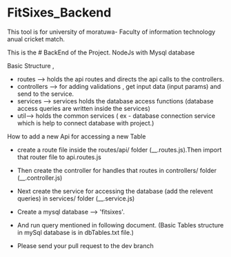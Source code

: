 # FitSixes_Backend

This tool is for university of moratuwa- Faculty of information technology anual cricket match.

This is the # BackEnd of the Project. NodeJs with Mysql database

Basic Structure ,
* routes --> holds the api routes and directs the api calls to the controllers. 
* controllers --> for adding validations , get input data (input params) and send to the service.
* services --> services holds the database access functions (database access queries are written inside the services) 
* util--> holds the common services ( ex - database connection service which is help to connect database with project.)

How to add a new Api for accessing a new Table
* create a route file inside the routes/api/ folder (__.routes.js).Then import that router file to api.routes.js
* Then create the controller for handles that routes in controllers/ folder (__.controller.js)
* Next create the service for accessing the database (add the relevent queries) in services/ folder (__.service.js) 

* Create a mysql database --> 'fitsixes'.
* And run query mentioned in following document.
(Basic Tables structure in mySql database is in dbTables.txt file.)

* Please send your pull request to the dev branch